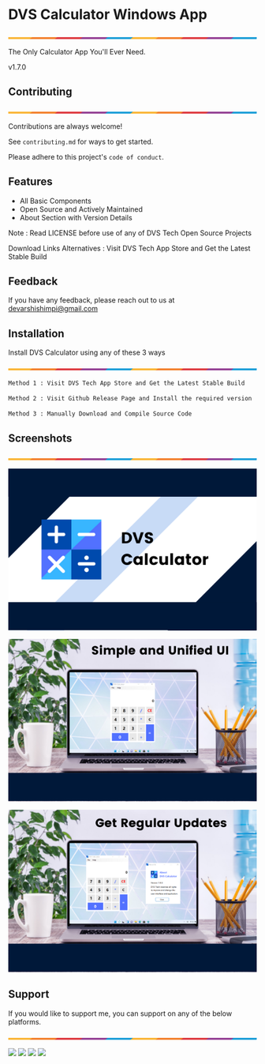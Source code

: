 # DVS Calculator Windows App

![Border](images/border.png)

The Only Calculator App You'll Ever Need.

v1.7.0

## Contributing

![Border](images/border.png)

Contributions are always welcome!

See `contributing.md` for ways to get started.

Please adhere to this project's `code of conduct`.


## Features

- All Basic Components
- Open Source and Actively Maintained
- About Section with Version Details

Note : Read LICENSE before use of any of DVS Tech Open Source Projects

Download Links Alternatives : Visit DVS Tech App Store and Get the Latest Stable Build

## Feedback

If you have any feedback, please reach out to us at devarshishimpi@gmail.com

## Installation

Install DVS Calculator using any of these 3 ways

![Border](images/border.png)

```bash
Method 1 : Visit DVS Tech App Store and Get the Latest Stable Build
```

```bash
Method 2 : Visit Github Release Page and Install the required version
```

```bash
Method 3 : Manually Download and Compile Source Code
```
    
## Screenshots

![Border](images/border.png)

![App Screenshot](images/1.png)

![App Screenshot](images/2.png)

![App Screenshot](images/3.png)


## Support

If you would like to support me, you can support on any of the below platforms.

![Border](images/border.png)

<a href="https://www.vultr.com/?ref=9043736" target="_blank"><img src="https://dvstechgithub.netlify.app/images/vultr-try.png"/></a>
<a href="https://dvsdonatebtc.netlify.app/" target="_blank"><img src="https://dvstechgithub.netlify.app/images/btc-try.png"/></a>
<a href="https://www.patreon.com/dvstech" target="_blank"><img src="https://dvstechgithub.netlify.app/images/patreon-try.png"/></a>
<a href="https://www.buymeacoffee.com/dvstech" target="_blank"><img src="https://dvstechgithub.netlify.app/images/buymeacoffee-try.png"/></a>
